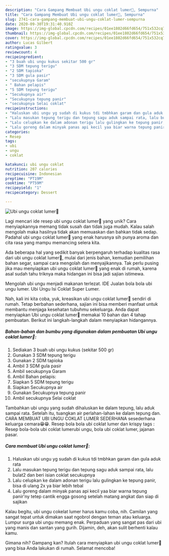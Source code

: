 ```yaml
---
description: "Cara Gampang Membuat Ubi ungu coklat lumer🤤, Sempurna"
title: "Cara Gampang Membuat Ubi ungu coklat lumer🤤, Sempurna"
slug: 2741-cara-gampang-membuat-ubi-ungu-coklat-lumer-sempurna
date: 2020-09-30T19:31:40.910Z
image: https://img-global.cpcdn.com/recipes/01ee1802d66fd654/751x532cq70/ubi-ungu-coklat-lumer🤤-foto-resep-utama.jpg
thumbnail: https://img-global.cpcdn.com/recipes/01ee1802d66fd654/751x532cq70/ubi-ungu-coklat-lumer🤤-foto-resep-utama.jpg
cover: https://img-global.cpcdn.com/recipes/01ee1802d66fd654/751x532cq70/ubi-ungu-coklat-lumer🤤-foto-resep-utama.jpg
author: Lucas Gilbert
ratingvalue: 3
reviewcount: 4
recipeingredient:
- "3 buah ubi ungu kukus sekitar 500 gr"
- "3 SDM tepung terigu"
- "2 SDM tapioka"
- "3 SDM gula pasir"
- "secukupnya Garam"
- " Bahan pelapis"
- "5 SDM tepung terigu"
- "Secukupnya air"
- "Secukupnya tepung panir"
- "secukupnya Selai coklat"
recipeinstructions:
- "Haluskan ubi ungu yg sudah di kukus tdi tmbhkan garam dan gula aduk rata"
- "Lalu masukan tepung terigu dan tepung sagu aduk sampai rata, lalu bulat2 dan beri isian coklat secukupnya"
- "Lalu celupkan ke dalam adonan terigu lalu gulingkan ke tepung panir, bisa di ulang 2x ya biar lebih tebal"
- "Lalu goreng dalam minyak panas api kecil yaa biar warna tepung panir&#39;ny tetep cantik engga gosong setelah matang angkat dan siap di sajikan"
categories:
- Resep
tags:
- ubi
- ungu
- coklat

katakunci: ubi ungu coklat 
nutrition: 207 calories
recipecuisine: Indonesian
preptime: "PT19M"
cooktime: "PT59M"
recipeyield: "1"
recipecategory: Dessert

---
```



![Ubi ungu coklat lumer🤤](https://img-global.cpcdn.com/recipes/01ee1802d66fd654/751x532cq70/ubi-ungu-coklat-lumer🤤-foto-resep-utama.jpg)

Lagi mencari ide resep ubi ungu coklat lumer🤤 yang unik? Cara menyiapkannya memang tidak susah dan tidak juga mudah. Kalau salah mengolah maka hasilnya tidak akan memuaskan dan bahkan tidak sedap. Padahal ubi ungu coklat lumer🤤 yang enak harusnya sih punya aroma dan cita rasa yang mampu memancing selera kita.

Ada beberapa hal yang sedikit banyak berpengaruh terhadap kualitas rasa dari ubi ungu coklat lumer🤤, mulai dari jenis bahan, kemudian pemilihan bahan segar, sampai cara mengolah dan menyajikannya. Tak perlu pusing jika mau menyiapkan ubi ungu coklat lumer🤤 yang enak di rumah, karena asal sudah tahu triknya maka hidangan ini bisa jadi sajian istimewa.

Mengolah ubi ungu menjadi makanan terlezat. IDE Jualan bola bola ubi ungu lumer. Ubi Ungu Isi Coklat Super Lumer.


Nah, kali ini kita coba, yuk, kreasikan ubi ungu coklat lumer🤤 sendiri di rumah. Tetap berbahan sederhana, sajian ini bisa memberi manfaat untuk membantu menjaga kesehatan tubuhmu sekeluarga. Anda dapat menyiapkan Ubi ungu coklat lumer🤤 memakai 10 bahan dan 4 tahap pembuatan. Berikut ini langkah-langkah dalam menyiapkan hidangannya.

<!--inarticleads1-->

##### Bahan-bahan dan bumbu yang digunakan dalam pembuatan Ubi ungu coklat lumer🤤:

1. Sediakan 3 buah ubi ungu kukus (sekitar 500 gr)
1. Gunakan 3 SDM tepung terigu
1. Gunakan 2 SDM tapioka
1. Ambil 3 SDM gula pasir
1. Ambil secukupnya Garam
1. Ambil  Bahan pelapis:
1. Siapkan 5 SDM tepung terigu
1. Siapkan Secukupnya air
1. Gunakan Secukupnya tepung panir
1. Ambil secukupnya Selai coklat


Tambahkan ubi ungu yang sudah dihaluskan ke dalam tepung, lalu aduk sampai rata. Setelah itu, tuangkan air perlahan-lahan ke dalam tepung dan. CARA MEMBUAT UBI UNGU COKLAT LUMER SEDERHANA sesederhana keluarga cemara😁😁. Resep bola bola ubi coklat lumer dan krispy tags : Resep bola-bola ubi coklat lumerubi ungu, bola ubi coklat lumer, jajanan pasar. 

<!--inarticleads2-->

##### Cara membuat Ubi ungu coklat lumer🤤:

1. Haluskan ubi ungu yg sudah di kukus tdi tmbhkan garam dan gula aduk rata
1. Lalu masukan tepung terigu dan tepung sagu aduk sampai rata, lalu bulat2 dan beri isian coklat secukupnya
1. Lalu celupkan ke dalam adonan terigu lalu gulingkan ke tepung panir, bisa di ulang 2x ya biar lebih tebal
1. Lalu goreng dalam minyak panas api kecil yaa biar warna tepung panir&#39;ny tetep cantik engga gosong setelah matang angkat dan siap di sajikan


Kalau begitu, ubi ungu cokelat lumer harus kamu coba, nih. Camilan yang sangat tepat untuk dimakan saat ngobrol dengan teman atau keluarga. Lumpur surga ubi ungu memang enak. Perpaduan yang sangat pas dari ubi yang manis dan santan yang gurih. Dijamin, deh, akan sulit berhenti kalau kamu. 

Gimana nih? Gampang kan? Itulah cara menyiapkan ubi ungu coklat lumer🤤 yang bisa Anda lakukan di rumah. Selamat mencoba!
